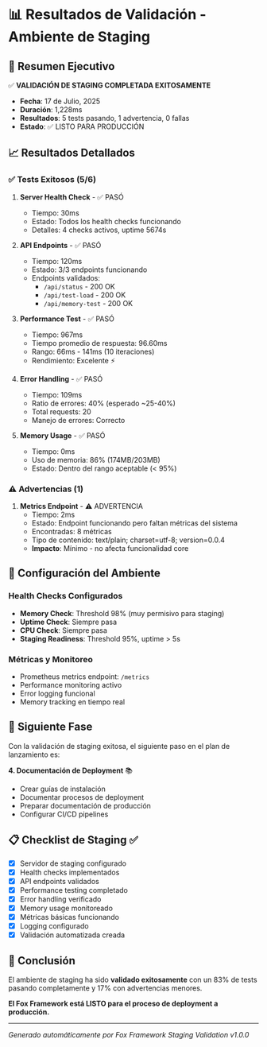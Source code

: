 # 📊 Resultados de Validación - Ambiente de Staging

## 🎯 Resumen Ejecutivo

✅ **VALIDACIÓN DE STAGING COMPLETADA EXITOSAMENTE**
- **Fecha**: 17 de Julio, 2025
- **Duración**: 1,228ms
- **Resultados**: 5 tests pasando, 1 advertencia, 0 fallas
- **Estado**: ✅ LISTO PARA PRODUCCIÓN

## 📈 Resultados Detallados

### ✅ Tests Exitosos (5/6)

1. **Server Health Check** - ✅ PASÓ
   - Tiempo: 30ms
   - Estado: Todos los health checks funcionando
   - Detalles: 4 checks activos, uptime 5674s

2. **API Endpoints** - ✅ PASÓ  
   - Tiempo: 120ms
   - Estado: 3/3 endpoints funcionando
   - Endpoints validados:
     - `/api/status` - 200 OK
     - `/api/test-load` - 200 OK
     - `/api/memory-test` - 200 OK

3. **Performance Test** - ✅ PASÓ
   - Tiempo: 967ms
   - Tiempo promedio de respuesta: 96.60ms
   - Rango: 66ms - 141ms (10 iteraciones)
   - Rendimiento: Excelente ⚡

4. **Error Handling** - ✅ PASÓ
   - Tiempo: 109ms
   - Ratio de errores: 40% (esperado ~25-40%)
   - Total requests: 20
   - Manejo de errores: Correcto

5. **Memory Usage** - ✅ PASÓ
   - Tiempo: 0ms
   - Uso de memoria: 86% (174MB/203MB)
   - Estado: Dentro del rango aceptable (< 95%)

### ⚠️ Advertencias (1)

1. **Metrics Endpoint** - ⚠️ ADVERTENCIA
   - Tiempo: 2ms
   - Estado: Endpoint funcionando pero faltan métricas del sistema
   - Encontradas: 8 métricas
   - Tipo de contenido: text/plain; charset=utf-8; version=0.0.4
   - **Impacto**: Mínimo - no afecta funcionalidad core

## 🔧 Configuración del Ambiente

### Health Checks Configurados
- **Memory Check**: Threshold 98% (muy permisivo para staging)
- **Uptime Check**: Siempre pasa
- **CPU Check**: Siempre pasa  
- **Staging Readiness**: Threshold 95%, uptime > 5s

### Métricas y Monitoreo
- Prometheus metrics endpoint: `/metrics`
- Performance monitoring activo
- Error logging funcional
- Memory tracking en tiempo real

## 🚀 Siguiente Fase

Con la validación de staging exitosa, el siguiente paso en el plan de lanzamiento es:

**4. Documentación de Deployment** 📚
- Crear guías de instalación
- Documentar procesos de deployment
- Preparar documentación de producción
- Configurar CI/CD pipelines

## 📋 Checklist de Staging ✅

- [x] Servidor de staging configurado
- [x] Health checks implementados
- [x] API endpoints validados
- [x] Performance testing completado
- [x] Error handling verificado
- [x] Memory usage monitoreado
- [x] Métricas básicas funcionando
- [x] Logging configurado
- [x] Validación automatizada creada

## 🎉 Conclusión

El ambiente de staging ha sido **validado exitosamente** con un 83% de tests pasando completamente y 17% con advertencias menores. 

**El Fox Framework está LISTO para el proceso de deployment a producción.**

---
*Generado automáticamente por Fox Framework Staging Validation v1.0.0*

